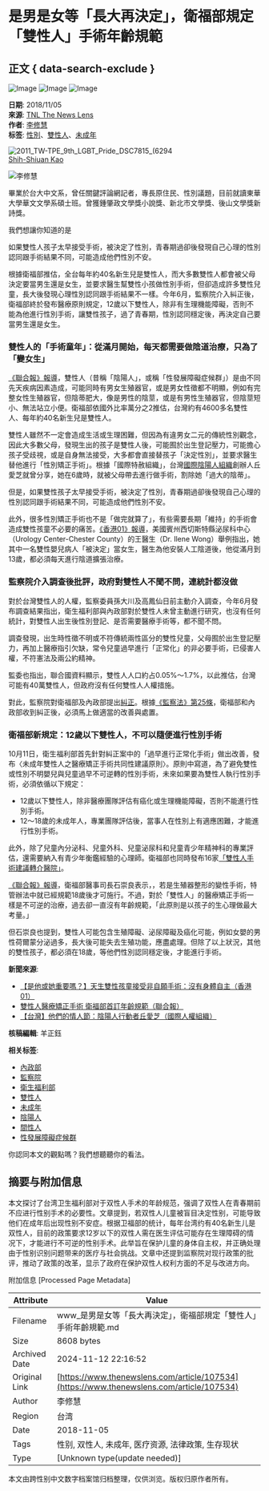 # 是男是女等「長大再決定」，衛福部規定「雙性人」手術年齡規範

## 正文 { data-search-exclude }


![Image](https://v.lndata.com/i/a80450,b1452855,c4007,i0,m202,h)
![Image](https://v.lndata.com/i/a80450,b1452853,c4137,i0,m202,h)
![Image](https://v.lndata.com/i/a80450,b1452854,c4138,i0,m202,h)

**日期**: 2018/11/05  
**來源**: [TNL The News Lens](https://www.thenewslens.com/article/97870)  
**作者**: [李修慧](https://www.thenewslens.com/author/nicole_lee)  
**标签**: [性別](https://www.thenewslens.com/category/gender)、[雙性人](https://www.thenewslens.com/tag/11884)、[未成年](https://www.thenewslens.com/tag/45965)

![2011_TW-TPE_9th_LGBT_Pride_DSC7815_(6294](https://bucket-image.inkmaginecms.com/version/list/1/image/2024/05/177e83c2-9076-4d6e-bbb6-f0c002ead00d.jpg)  
[Shih-Shiuan Kao](https://commons.wikimedia.org/wiki/File:2011_TW-TPE_9th_LGBT_Pride_DSC7815_\(6294215326\).jpg#/media/File:2011_TW-TPE_9th_LGBT_Pride_DSC7815_\(6294215326\).jpg)

![李修慧](https://bucket-image.inkmaginecms.com/version/list/1/image/2024/05/bf94312b-f2ff-4735-8e8a-eb16c53e19be.jpg)

畢業於台大中文系，曾任關鍵評論網記者，專長原住民、性別議題，目前就讀東華大學華文文學系碩士班。曾獲鍾肇政文學獎小說獎、新北市文學獎、後山文學獎新詩獎。

我們想讓你知道的是

如果雙性人孩子太早接受手術，被決定了性別，青春期過卻後發現自己心理的性別認同跟手術結果不同，可能造成他們性別不安。

根據衛福部推估，全台每年約40名新生兒是雙性人，而大多數雙性人都會被父母決定要當男生還是女生，並要求醫生幫雙性小孩做性別手術，但卻造成許多雙性兒童，長大後發現心理性別認同跟手術結果不一樣。今年6月，監察院介入糾正後，衛福部終於發布醫療原則規定，12歲以下雙性人，除非有生理機能障礙，否則不能為他進行性別手術，讓雙性孩子，過了青春期，性別認同穩定後，再決定自己要當男生還是女生。

### 雙性人的「手術童年」：從滿月開始，每天都需要做陰道治療，只為了「變女生」

[《聯合報》報導](https://udn.com/news/story/7266/3447353?fbclid=IwAR03g2_KE3uPD0hTH1w2tyrDPsEDKN6wtL9pMBzmGXH3gaXFIgXYfvj_GVQ)，雙性人（昔稱「陰陽人」，或稱「性發展障礙症候群」）是由不同先天疾病因素造成，可能同時有男女生殖器官，或是男女性徵都不明顯，例如有完整女性生殖器官，但陰蒂肥大，像是男性的陰莖，或是有男性生殖器官，但陰莖短小、無法站立小便。衛福部依國外比率萬分之2推估，台灣約有4600多名雙性人、每年約40名新生兒是雙性人。

雙性人雖然不一定會造成生活或生理困難，但因為有違男女二元的傳統性別觀念，因此大多數父母，發現生出的孩子是雙性人後，可能囿於出生登記壓力，可能擔心孩子受歧視，或是自身無法接受，大多都會直接替孩子「決定性別」，並要求醫生替他進行「性別矯正手術」。根據「國際特赦組織」，台灣[國際陰陽人組織](http://www.oii.tw/)創辦人丘愛芝就曾分享，她在6歲時，就被父母帶去進行做手術，割除她「過大的陰蒂」。

但是，如果雙性孩子太早接受手術，被決定了性別，青春期過卻後發現自己心理的性別認同跟手術結果不同，可能造成他們性別不安。

此外，很多性別矯正手術也不是「做完就算了」，有些需要長期「維持」的手術會造成雙性孩童不必要的痛苦。[《香港01》報導](https://www.hk01.com/%E4%B8%96%E7%95%8C%E8%AA%AA/251674/%E6%98%AF%E4%BB%96%E6%88%96%E5%A5%B9%E9%87%8D%E8%A6%81%E5%97%8E-%E5%A4%A9%E7%94%9F%E9%9B%99%E6%80%A7%E5%AD%A9%E7%AB%A5%E6%8E%A5%E5%8F%97%E9%9D%9E%E8%87%AA%E9%A1%98%E6%89%8B%E8%A1%93-%E6%B2%92%E6%9C%89%E8%BA%AB%E9%AB%94%E8%87%AA%E4%B8%BB)，美國賓州西切斯特縣泌尿科中心（Urology Center-Chester County）的王醫生（Dr. Ilene Wong）舉例指出，她其中一名雙性嬰兒病人「被決定」當女生，醫生為他安裝人工陰道後，他從滿月到13歲，都必須每天進行陰道擴張治療。

### 監察院介入調查後批評，政府對雙性人不聞不問，連統計都沒做

對於台灣雙性人的人權，監察委員孫大川及高鳳仙日前主動介入調查，今年6月發布調查結果指出，衛生福利部與內政部對於雙性人未曾主動進行研究，也沒有任何統計，對雙性人出生後性別登記、是否需要醫療手術等，都不聞不問。

調查發現，出生時性徵不明或不符傳統兩性區分的雙性兒童，父母囿於出生登記壓力，再加上醫療指引欠缺，常令兒童過早進行「正常化」的非必要手術，已侵害人權，不符憲法及兩公約精神。

監委也指出，聯合國資料顯示，雙性人人口約占0.05%～1.7%，以此推估，台灣可能有40萬雙性人，但政府沒有任何雙性人人權措施。

對此，監察院對衛福部及內政部提出[糾正](https://www.cy.gov.tw/sp.asp?xdURL=.%2Fdi%2FMessage%2Fmessage_1t2.asp&ctNode=2394&mp=1&msg_id=6549)。根據[《監察法》第25條](https://law.moj.gov.tw/LawClass/LawSingle.aspx?Pcode=A0030199&FLNO=25)，衛福部和內政部收到糾正後，必須馬上做適當的改善與處置。

### 衛福部新規定：12歲以下雙性人，不可以隨便進行性別手術

10月11日，衛生福利部首先針對糾正案中的「過早進行正常化手術」做出改善，發布〈未成年雙性人之醫療矯正手術共同性建議原則〉。原則中寫道，為了避免雙性或性別不明嬰兒與兒童過早不可逆轉的性別手術，未來如果要為雙性人執行性別手術，必須依循以下規定：

- 12歲以下雙性人，除非醫療團隊評估有癌化或生理機能障礙，否則不能進行性別手術。
- 12～18歲的未成年人，專業團隊評估後，當事人在性別上有適應困難，才能進行性別手術。

此外，除了兒童內分泌科、兒童外科、兒童泌尿科和兒童青少年精神科的專業評估，還需要納入有青少年衡鑑經驗的心理師。衛福部也同時發布16家[「雙性人手術建議轉介醫院」](http://file:///Users/rshulee/Desktop/%E6%9C%AA%E6%88%90%E5%B9%B4%E9%9B%99%E5%A7%93%E4%BA%BA%E9%86%AB%E7%99%82%E7%9F%AF%E6%AD%A3%E6%89%8B%E8%A1%93%E8%BD%89%E4%BB%8B%E5%BB%BA%E8%AD%B0%E9%86%AB%E9%99%A2.pdf)。

[《聯合報》報導](https://udn.com/news/story/7266/3447353?fbclid=IwAR03g2_KE3uPD0hTH1w2tyrDPsEDKN6wtL9pMBzmGXH3gaXFIgXYfvj_GVQ)，衛福部醫事司長石崇良表示，，若是生殖器整形的變性手術，特管辦法中就已經規範18歲後才可施行。不過，對於「雙性人」的醫療矯正手術一樣是不可逆的治療，過去卻一直沒有年齡規範，「此原則是以孩子的生心理做最大考量。」

但石崇良也提到，雙性人可能包含生殖障礙、泌尿障礙及癌化可能，例如女嬰的男性荷爾蒙分泌過多，長大後可能失去生殖功能，應盡處理。但除了以上狀況，其他的雙性孩子，都必須在18歲，等他們性別認同穩定後，才能進行手術。

**新聞來源**:

- [【是他或她重要嗎？】天生雙性孩童接受非自願手術：沒有身體自主（香港01）](https://www.hk01.com/%E4%B8%96%E7%95%8C%E8%AA%AA/251674/%E6%98%AF%E4%BB%96%E6%88%96%E5%A5%B9%E9%87%8D%E8%A6%81%E5%97%8E-%E5%A4%A9%E7%94%9F%E9%9B%99%E6%80%A7%E5%AD%A9%E7%AB%A5%E6%8E%A5%E5%8F%97%E9%9D%9E%E8%87%AA%E9%A1%98%E6%89%8B%E8%A1%93-%E6%B2%92%E6%9C%89%E8%BA%AB%E9%AB%94%E8%87%AA%E4%B8%BB)
- [雙性人醫療矯正手術 衛福部首訂年齡規範（聯合報）](https://udn.com/news/story/7266/3447353?fbclid=IwAR03g2_KE3uPD0hTH1w2tyrDPsEDKN6wtL9pMBzmGXH3gaXFIgXYfvj_GVQ)
- [【台灣】他們的情人節：陰陽人行動者丘愛芝（國際人權組織）](https://www.amnesty.tw/news/2804)

**核稿編輯**: 羊正鈺

**相关标签**: 
- [內政部](https://www.thenewslens.com/tag/125)
- [監察院](https://www.thenewslens.com/tag/445)
- [衛生福利部](https://www.thenewslens.com/tag/1718)
- [雙性人](https://www.thenewslens.com/tag/11884)
- [未成年](https://www.thenewslens.com/tag/45965)
- [陰陽人](https://www.thenewslens.com/tag/82752)
- [間性人](https://www.thenewslens.com/tag/168719)
- [性發展障礙症候群](https://www.thenewslens.com/tag/180330)

你認同本文的觀點嗎？我們想聽聽你的看法。

## 摘要与附加信息

<!-- tcd_abstract -->
本文探讨了台湾卫生福利部对于双性人手术的年龄规范，强调了双性人在青春期前不应进行性别手术的必要性。文章提到，若双性人儿童被盲目决定性别，可能导致他们在成年后出现性别不安症。根据卫福部的统计，每年台湾约有40名新生儿是双性人，目前的政策要求12岁以下的双性人需在医生评估可能存在生理障碍的情况下，才能进行不可逆的性别手术。此举旨在保护儿童的身体自主权，并正确处理由于性别识别问题带来的医疗与社会挑战。文章中还提到监察院对现行政策的批评，推动了政策的改革，显示了政府在保护双性人权利方面的不足与改进方向。
<!-- tcd_abstract_end -->

附加信息 [Processed Page Metadata]

| Attribute       | Value                                  |
|-----------------|----------------------------------------|
| Filename        | www_是男是女等「長大再決定」，衛福部規定「雙性人」手術年齡規範.md                             |
| Size            | 8608 bytes                           |
| Archived Date   | 2024-11-12 22:16:52                             |
| Original Link   | [https://www.thenewslens.com/article/107534](https://www.thenewslens.com/article/107534)                       |
| Author          | 李修慧                               |
| Region          | 台湾                               |
| Date            | 2018-11-05                                 |
| Tags            | 性别, 双性人, 未成年, 医疗资源, 法律政策, 生存现状                                 |
| Type            | [Unknown type(update needed)]                                 |
<!-- tcd_table_end -->

本文由跨性别中文数字档案馆归档整理，仅供浏览。版权归原作者所有。
